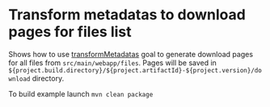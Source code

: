 # Transform metadatas to download pages for files list
Shows how to use [transformMetadatas](http://www.gabrys.biz/projects/directory-content-maven-plugin/LATEST/transformMetadatas-mojo.html) goal to generate download pages for all files from `src/main/webapp/files`. Pages will be saved in `${project.build.directory}/${project.artifactId}-${project.version}/download` directory.

To build example launch `mvn clean package`